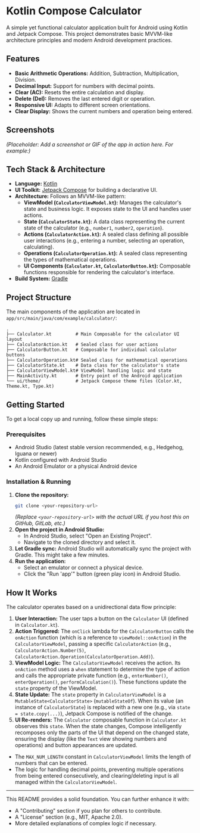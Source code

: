 # Kotlin Compose Calculator

A simple yet functional calculator application built for Android using Kotlin and Jetpack Compose. This project demonstrates basic MVVM-like architecture principles and modern Android development practices.

## Features

*   **Basic Arithmetic Operations:** Addition, Subtraction, Multiplication, Division.
*   **Decimal Input:** Support for numbers with decimal points.
*   **Clear (AC):** Resets the entire calculation and display.
*   **Delete (Del):** Removes the last entered digit or operation.
*   **Responsive UI:** Adapts to different screen orientations.
*   **Clear Display:** Shows the current numbers and operation being entered.

## Screenshots

*(Placeholder: Add a screenshot or GIF of the app in action here. For example:)*
<!-- ![Calculator Screenshot](app/src/main/res/drawable/screenshot.png) -->
<!-- You can add a screenshot to a drawable folder and reference it like the example above -->

## Tech Stack & Architecture

*   **Language:** [Kotlin](https://kotlinlang.org/)
*   **UI Toolkit:** [Jetpack Compose](https://developer.android.com/jetpack/compose) for building a declarative UI.
*   **Architecture:** Follows an MVVM-like pattern:
    *   **ViewModel (`CalculatorViewModel.kt`):** Manages the calculator's state and business logic. It exposes state to the UI and handles user actions.
    *   **State (`CalculatorState.kt`):** A data class representing the current state of the calculator (e.g., `number1`, `number2`, `operation`).
    *   **Actions (`CalculatorAction.kt`):** A sealed class defining all possible user interactions (e.g., entering a number, selecting an operation, calculating).
    *   **Operations (`CalculatorOperation.kt`):** A sealed class representing the types of mathematical operations.
    *   **UI Components (`Calculator.kt`, `CalculatorButton.kt`):** Composable functions responsible for rendering the calculator's interface.
*   **Build System:** [Gradle](https://gradle.org/)

## Project Structure

The main components of the application are located in `app/src/main/java/com/example/calculator/`:

```
.
├── Calculator.kt         # Main Composable for the calculator UI layout
├── CalculatorAction.kt   # Sealed class for user actions
├── CalculatorButton.kt   # Composable for individual calculator buttons
├── CalculatorOperation.kt# Sealed class for mathematical operations
├── CalculatorState.kt    # Data class for the calculator's state
├── CalculatorViewModel.kt# ViewModel handling logic and state
├── MainActivity.kt       # Entry point of the Android application
└── ui/theme/             # Jetpack Compose theme files (Color.kt, Theme.kt, Type.kt)
```

## Getting Started

To get a local copy up and running, follow these simple steps:

### Prerequisites

*   Android Studio (latest stable version recommended, e.g., Hedgehog, Iguana or newer)
*   Kotlin configured with Android Studio
*   An Android Emulator or a physical Android device

### Installation & Running

1.  **Clone the repository:**
    ```sh
    git clone <your-repository-url> 
    ```
    *(Replace `<your-repository-url>` with the actual URL if you host this on GitHub, GitLab, etc.)*
2.  **Open the project in Android Studio:**
    *   In Android Studio, select "Open an Existing Project".
    *   Navigate to the cloned directory and select it.
3.  **Let Gradle sync:**
    Android Studio will automatically sync the project with Gradle. This might take a few minutes.
4.  **Run the application:**
    *   Select an emulator or connect a physical device.
    *   Click the "Run 'app'" button (green play icon) in Android Studio.

## How It Works

The calculator operates based on a unidirectional data flow principle:

1.  **User Interaction:** The user taps a button on the `Calculator` UI (defined in `Calculator.kt`).
2.  **Action Triggered:** The `onClick` lambda for the `CalculatorButton` calls the `onAction` function (which is a reference to `viewModel::onAction`) in the `CalculatorViewModel`, passing a specific `CalculatorAction` (e.g., `CalculatorAction.Number(5)`, `CalculatorAction.Operation(CalculatorOperation.Add)`).
3.  **ViewModel Logic:** The `CalculatorViewModel` receives the action. Its `onAction` method uses a `when` statement to determine the type of action and calls the appropriate private function (e.g., `enterNumber()`, `enterOperation()`, `performCalculation()`). These functions update the `state` property of the ViewModel.
4.  **State Update:** The `state` property in `CalculatorViewModel` is a `MutableState<CalculatorState>` (`mutableStateOf`). When its value (an instance of `CalculatorState`) is replaced with a new one (e.g., via `state = state.copy(...)`), Jetpack Compose is notified of the change.
5.  **UI Re-renders:** The `Calculator` composable function in `Calculator.kt` observes this `state`. When the state changes, Compose intelligently recomposes only the parts of the UI that depend on the changed state, ensuring the display (like the `Text` view showing numbers and operations) and button appearances are updated.

*   The `MAX_NUM_LENGTH` constant in `CalculatorViewModel` limits the length of numbers that can be entered.
*   The logic for handling decimal points, preventing multiple operations from being entered consecutively, and clearing/deleting input is all managed within the `CalculatorViewModel`.

---

This README provides a solid foundation. You can further enhance it with:
*   A "Contributing" section if you plan for others to contribute.
*   A "License" section (e.g., MIT, Apache 2.0).
*   More detailed explanations of complex logic if necessary.
